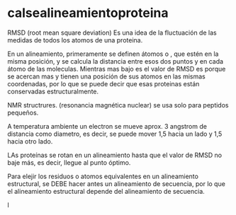 # calsealineamientoproteina




RMSD (root mean square deviation) Es una idea de la fluctuación de las medidas de todos los atomos de una proteina.



En un alineamiento, primeramente se definen átomos <iguales> o <equivalentes>, que estén en la misma posición, y se calcula la distancia entre esos dos puntos y en cada átomo de las moleculas. Mientras mas bajo es el valor de RMSD es porque se acercan mas y tienen una posición de sus atomos en las mismas coordenadas, por lo que se puede decir que esas proteinas están conservadas estructuralmente.
  
  
  
  
  
  NMR structrures. (resonancia magnética nuclear) se usa solo para peptidos pequeños.
  
  
  
  A temperatura ambiente un electron se mueve aprox. 3 angstrom de distancia como diametro, es decir, se puede mover 1,5 hacia un lado y 1,5 hacia otro lado.
  
  
  
  
  LAs proteínas se rotan en un alineamiento hasta que el valor de RMSD no baje más, es decir, llegue al punto óptimo.
  
  
  
  
  Para elejir los residuos o atomos equivalentes en un alineamiento estructural, se DEBE hacer antes un alineamiento de secuencia, por lo que el alineamiento estructural depende del alineamiento de secuencia.
  
  
  
  
  
  
 
  
  
  
  
  
  
  
  
  
  
  
  
  
  
  
  
  
  
  
  
  
  
  
  
  
  
  
  
  
  
  
  
  
  
  
  
  
  
  
  l
